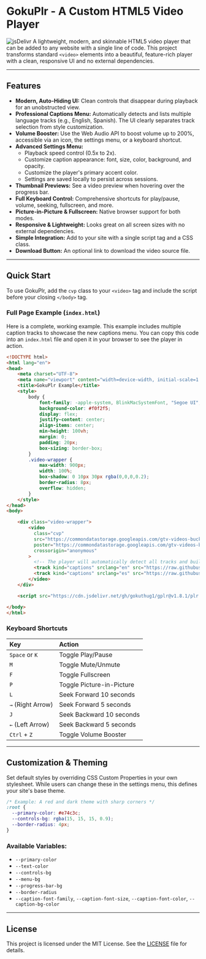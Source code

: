 # GokuPlr - A Custom HTML5 Video Player

![jsDelivr](https://data.jsdelivr.com/v1/package/gh/gokuthug1/gplr/badge?)
A lightweight, modern, and skinnable HTML5 video player that can be added to any website with a single line of code. This project transforms standard `<video>` elements into a beautiful, feature-rich player with a clean, responsive UI and no external dependencies.

---

## Features

- **Modern, Auto-Hiding UI:** Clean controls that disappear during playback for an unobstructed view.
- **Professional Captions Menu:** Automatically detects and lists multiple language tracks (e.g., English, Spanish). The UI clearly separates track selection from style customization.
- **Volume Booster:** Use the Web Audio API to boost volume up to 200%, accessible via an icon, the settings menu, or a keyboard shortcut.
- **Advanced Settings Menu:**
    - Playback speed control (0.5x to 2x).
    - Customize caption appearance: font, size, color, background, and opacity.
    - Customize the player's primary accent color.
    - Settings are saved locally to persist across sessions.
- **Thumbnail Previews:** See a video preview when hovering over the progress bar.
- **Full Keyboard Control:** Comprehensive shortcuts for play/pause, volume, seeking, fullscreen, and more.
- **Picture-in-Picture & Fullscreen:** Native browser support for both modes.
- **Responsive & Lightweight:** Looks great on all screen sizes with no external dependencies.
- **Simple Integration:** Add to your site with a single script tag and a CSS class.
- **Download Button:** An optional link to download the video source file.

---

## Quick Start

To use GokuPlr, add the `cvp` class to your `<video>` tag and include the script before your closing `</body>` tag.

### Full Page Example (`index.html`)

Here is a complete, working example. This example includes multiple caption tracks to showcase the new captions menu. You can copy this code into an `index.html` file and open it in your browser to see the player in action.

```html
<!DOCTYPE html>
<html lang="en">
<head>
    <meta charset="UTF-8">
    <meta name="viewport" content="width=device-width, initial-scale=1.0">
    <title>GokuPlr Example</title>
    <style>
        body {
            font-family: -apple-system, BlinkMacSystemFont, "Segoe UI", Roboto, Helvetica, Arial, sans-serif;
            background-color: #f0f2f5;
            display: flex;
            justify-content: center;
            align-items: center;
            min-height: 100vh;
            margin: 0;
            padding: 20px;
            box-sizing: border-box;
        }
        .video-wrapper {
            max-width: 900px;
            width: 100%;
            box-shadow: 0 10px 30px rgba(0,0,0,0.2);
            border-radius: 8px;
            overflow: hidden;
        }
    </style>
</head>
<body>

    <div class="video-wrapper">
        <video
          class="cvp"
          src="https://commondatastorage.googleapis.com/gtv-videos-bucket/sample/BigBuckBunny.mp4"
          poster="https://commondatastorage.googleapis.com/gtv-videos-bucket/sample/images/BigBuckBunny.jpg"
          crossorigin="anonymous"
        >
          <!-- The player will automatically detect all tracks and build the captions menu -->
          <track kind="captions" srclang="en" src="https://raw.githubusercontent.com/tnb1j/-/refs/heads/main/captions.vtt" label="English" default />
          <track kind="captions" srclang="es" src="https://raw.githubusercontent.com/tnb1j/-/refs/heads/main/captions.vtt" label="Español" />
        </video>
    </div>

    <script src="https://cdn.jsdelivr.net/gh/gokuthug1/gplr@v1.8.1/plr.js" defer></script>

</body>
</html>
```

### Keyboard Shortcuts

| **Key** | **Action** |
| :--- | :--- |
| `Space` or `K` | Toggle Play/Pause |
| `M` | Toggle Mute/Unmute |
| `F` | Toggle Fullscreen |
| `P` | Toggle Picture-in-Picture |
| `L` | Seek Forward 10 seconds |
| `→` (Right Arrow) | Seek Forward 5 seconds |
| `J` | Seek Backward 10 seconds |
| `←` (Left Arrow) | Seek Backward 5 seconds |
| `Ctrl` + `Z` | Toggle Volume Booster |

---

## Customization & Theming

Set default styles by overriding CSS Custom Properties in your own stylesheet. While users can change these in the settings menu, this defines your site's base theme.

```css
/* Example: A red and dark theme with sharp corners */
:root {
  --primary-color: #e74c3c;
  --controls-bg: rgba(15, 15, 15, 0.9);
  --border-radius: 4px;
}
```

### Available Variables:
- `--primary-color`
- `--text-color`
- `--controls-bg`
- `--menu-bg`
- `--progress-bar-bg`
- `--border-radius`
- `--caption-font-family`, `--caption-font-size`, `--caption-font-color`, `--caption-bg-color`

---

## License

This project is licensed under the MIT License. See the [LICENSE](LICENSE) file for details.
